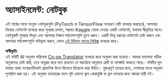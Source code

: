 <!--
CO_OP_TRANSLATOR_METADATA:
{
  "original_hash": "bc690ecf68b38d311cc9e12f3144a28c",
  "translation_date": "2025-08-26T08:17:50+00:00",
  "source_file": "lessons/5-NLP/14-Embeddings/assignment.md",
  "language_code": "bn"
}
-->
# অ্যাসাইনমেন্ট: নোটবুক

এই পাঠের সাথে সংযুক্ত নোটবুকগুলি (PyTorch বা TensorFlow সংস্করণ যেটি ব্যবহার করছেন), আপনার নিজের ডেটাসেট ব্যবহার করে পুনরায় চালান, সম্ভবত Kaggle থেকে নেওয়া একটি ডেটাসেট, যথাযথ স্বীকৃতির সাথে। নোটবুকটি পুনরায় লিখুন এবং আপনার নিজস্ব পর্যবেক্ষণগুলি তুলে ধরুন। একটি ভিন্ন ধরনের ডেটাসেট চেষ্টা করুন এবং আপনার পর্যবেক্ষণগুলি নথিভুক্ত করুন, যেমন [এই বিটলস গানের লিরিক্স](https://www.kaggle.com/datasets/jenlooper/beatles-lyrics) ব্যবহার করে।

**অস্বীকৃতি**:  
এই নথিটি AI অনুবাদ পরিষেবা [Co-op Translator](https://github.com/Azure/co-op-translator) ব্যবহার করে অনুবাদ করা হয়েছে। আমরা যথাসাধ্য সঠিক অনুবাদের চেষ্টা করি, তবে অনুগ্রহ করে মনে রাখবেন যে স্বয়ংক্রিয় অনুবাদে ত্রুটি বা অসঙ্গতি থাকতে পারে। নথিটির মূল ভাষায় থাকা সংস্করণটিকেই প্রামাণিক উৎস হিসেবে বিবেচনা করা উচিত। গুরুত্বপূর্ণ তথ্যের জন্য, পেশাদার মানব অনুবাদ সুপারিশ করা হয়। এই অনুবাদ ব্যবহারের ফলে সৃষ্ট কোনো ভুল বোঝাবুঝি বা ভুল ব্যাখ্যার জন্য আমরা দায়ী নই।